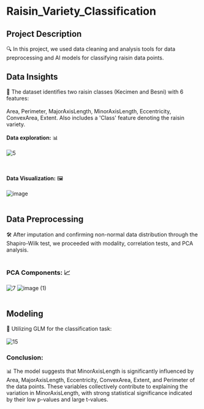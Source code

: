 # Raisin_Variety_Classification

## Project Description
🔍 In this project, we used data cleaning and analysis tools for data preprocessing and AI models for classifying raisin data points.
## Data Insights
🍇 The dataset identifies two raisin classes (Kecimen and Besni) with 6 features:
<br><br>
Area, Perimeter, MajorAxisLength, MinorAxisLength, Eccentricity, ConvexArea, Extent.
Also includes a 'Class' feature denoting the raisin variety.
<br><br>
**Data exploration:** 📊<br><br> 
![5](https://github.com/Nour-ben-aouicha/Raisin_Variety_Classification/assets/92543024/4b6d3914-d854-402a-999d-3ce266964422)

<br><br>**Data Visualization:** 🖼️<br><br>
![image](https://github.com/Nour-ben-aouicha/Raisin_Variety_Classification/assets/92543024/6c338000-3d5b-41e3-a5e3-0347da4ca19a)
<br><br>
## Data Preprocessing
🛠️ After imputation and confirming non-normal data distribution through the Shapiro-Wilk test, we proceeded with modality, correlation tests, and PCA analysis.<br><br>
### PCA Components: 📈 
![7](https://github.com/Nour-ben-aouicha/Raisin_Variety_Classification/assets/92543024/fdbcbc52-8c83-4282-8635-b8687bb60ba1)
![image (1)](https://github.com/Nour-ben-aouicha/Raisin_Variety_Classification/assets/92543024/78a945e3-52a0-4b21-a940-ee8fdbe8d901)
<br><br>
## Modeling
🧮 Utilizing GLM for the classification task:<br><br>
![15](https://github.com/Nour-ben-aouicha/Raisin_Variety_Classification/assets/92543024/c4a61268-d372-4d0a-8802-e9ac6305fce1)
### Conclusion:
📊 The model suggests that MinorAxisLength is significantly influenced by Area, MajorAxisLength, Eccentricity, ConvexArea, Extent, and Perimeter of the data points. These variables collectively contribute to explaining the variation in MinorAxisLength, with strong statistical significance indicated by their low p-values and large t-values.
